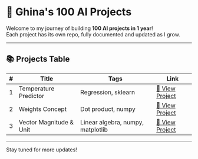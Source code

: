 # 💯 Ghina's 100 AI Projects

Welcome to my journey of building **100 AI projects in 1 year**!  
Each project has its own repo, fully documented and updated as I grow.

---

## 📚 Projects Table

| # | Title | Tags | Link |
|---|-------|------|------|
| 1 | Temperature Predictor | Regression, sklearn | [🔗 View Project](https://github.com/Ghina-codes/01-temperature-predictor) |
| 2 | Weights Concept | Dot product, numpy | [🔗 View Project](https://github.com/Ghina-codes/02-weights-concept) |
| 3 | Vector Magnitude & Unit | Linear algebra, numpy, matplotlib | [🔗 View Project](https://github.com/Ghina-codes/03-vector-magnitude-unit) |


---

Stay tuned for more updates!
